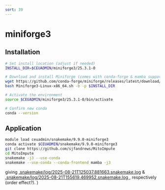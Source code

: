 ```yaml
---
sort: 39
---
```


# miniforge3

## Installation

```bash
# Set install location (adjust if needed)
INSTALL_DIR=$CEUADMIN/miniforge3/25.3.1-0

# Download and install Miniforge (comes with conda-forge & mamba support)
wget https://github.com/conda-forge/miniforge/releases/latest/download/Miniforge3-Linux-x86_64.sh
bash Miniforge3-Linux-x86_64.sh -b -p $INSTALL_DIR

# Activate the environment
source $CEUADMIN/miniforge3/25.3.1-0/bin/activate

# Confirm new conda
conda --version
```

## Application

```bash
module load ceuadmin/snakemake/9.9.0-miniforge3
conda activate $CEUADMIN/snakemake/9.9.0-miniforge3
git clone https://github.com/sjfandrews/MitoImpute
cd MitoImpute
snakemake -j3 --use-conda
snakemake --use-conda --conda-frontend mamba -j3
```

giving [.snakemake/log/2025-08-21T125037.881663.snakemake.log](../Python/files/2025-08-21T125037.881663.snakemake.log) & [.snakemake/log/2025-08-21T155619.469952.snakemake.log
](../Python/files/2025-08-21T155619.469952.snakemake.log), respectively (order effect?).
)
